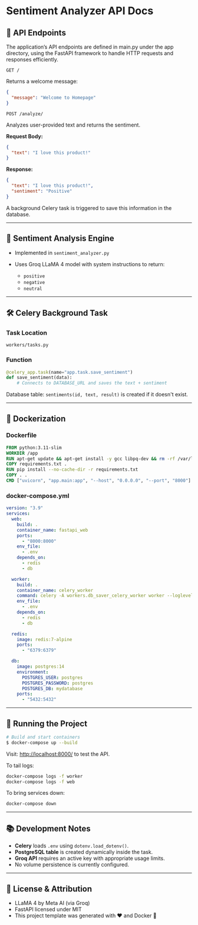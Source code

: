 # Sentiment Analyzer API Docs

## 🧪 API Endpoints

The application’s API endpoints are defined in main.py under the app directory, using the FastAPI framework to handle HTTP requests and responses efficiently.

`GET /`

Returns a welcome message:

```json
{
  "message": "Welcome to Homepage"
}
```

`POST /analyze/`

Analyzes user-provided text and returns the sentiment.

**Request Body:**

```json
{
  "text": "I love this product!"
}
```

**Response:**

```json
{
  "text": "I love this product!",
  "sentiment": "Positive"
}
```

A background Celery task is triggered to save this information in the database.

---

## 🧠 Sentiment Analysis Engine

- Implemented in `sentiment_analyzer.py`
- Uses Groq LLaMA 4 model with system instructions to return:

  - `positive`
  - `negative`
  - `neutral`

---

## 🛠 Celery Background Task

### Task Location

`workers/tasks.py`

### Function

```python
@celery_app.task(name="app.task.save_sentiment")
def save_sentiment(data):
    # Connects to DATABASE_URL and saves the text + sentiment
```

Database table: `sentiments(id, text, result)` is created if it doesn't exist.

---

## 🐳 Dockerization

### Dockerfile

```dockerfile
FROM python:3.11-slim
WORKDIR /app
RUN apt-get update && apt-get install -y gcc libpq-dev && rm -rf /var/lib/apt/lists/*
COPY requirements.txt .
RUN pip install --no-cache-dir -r requirements.txt
COPY . .
CMD ["uvicorn", "app.main:app", "--host", "0.0.0.0", "--port", "8000"]
```

### docker-compose.yml

```yaml
version: "3.9"
services:
  web:
    build: .
    container_name: fastapi_web
    ports:
      - "8000:8000"
    env_file:
      - .env
    depends_on:
      - redis
      - db

  worker:
    build: .
    container_name: celery_worker
    command: celery -A workers.db_saver_celery_worker worker --loglevel=info
    env_file:
      - .env
    depends_on:
      - redis
      - db

  redis:
    image: redis:7-alpine
    ports:
      - "6379:6379"

  db:
    image: postgres:14
    environment:
      POSTGRES_USER: postgres
      POSTGRES_PASSWORD: postgres
      POSTGRES_DB: mydatabase
    ports:
      - "5432:5432"
```

---

## 🧪 Running the Project

```bash
# Build and start containers
$ docker-compose up --build
```

Visit: [http://localhost:8000/](http://localhost:8000/) to test the API.

To tail logs:

```bash
docker-compose logs -f worker
docker-compose logs -f web
```

To bring services down:

```bash
docker-compose down
```

---

## 📚 Development Notes

- **Celery** loads `.env` using `dotenv.load_dotenv()`.
- **PostgreSQL table** is created dynamically inside the task.
- **Groq API** requires an active key with appropriate usage limits.
- No volume persistence is currently configured.

---

## 🧾 License & Attribution

- LLaMA 4 by Meta AI (via Groq)
- FastAPI licensed under MIT
- This project template was generated with ❤️ and Docker 🐳
